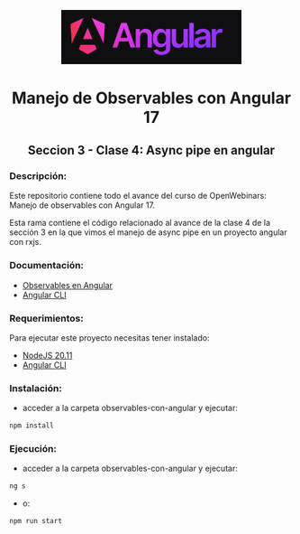 <p align="center">
  <a href="https://angular.io/" target="blank"><img src="./assets/angular-logo.png" width="320" alt="Angular Logo" /></a>
</p>

<h1 align="center"> Manejo de Observables con Angular 17 </h1>

<h2 align="center"> Seccion 3 - Clase 4: Async pipe en angular </h1>

### Descripción:
Este repositorio contiene todo el avance del curso de OpenWebinars: Manejo de observables con Angular 17.

Esta rama contiene el código relacionado al avance de la clase 4 de la sección 3 en la que vimos el manejo de async pipe en un proyecto angular con rxjs.

### Documentación:

* [Observables en Angular](https://angular.io/guide/observables-in-angular)
* [Angular CLI](https://angular.io/cli)

### Requerimientos:
Para ejecutar este proyecto necesitas tener instalado: 
* [NodeJS 20.11](https://nodejs.org/en)
* [Angular CLI](https://angular.io/cli)

### Instalación:
* acceder a la carpeta observables-con-angular y ejecutar:

```bash
npm install
```

### Ejecución:
* acceder a la carpeta observables-con-angular y ejecutar:

```bash
ng s
```
* o:
```bash
npm run start
```